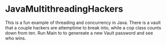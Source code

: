 # JavaMultithreadingHackers

This is a fun example of threading and concurrency in Java.  There is a vault that a couple hackers are attemptime to break into,  while a cop class counts down from ten.  Run Main to to genereate a new Vault password and see who wins.
